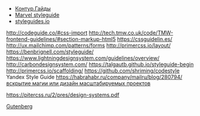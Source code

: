 * [Контур.Гайды](https://guides.kontur.ru/)
* [Marvel styleguide](https://marvelapp.com/styleguide/overview/introduction)
* [styleguides.io](http://styleguides.io/articles.html)

http://codeguide.co/#css-import
http://tech.tmw.co.uk/code/TMW-frontend-guidelines/#section-markup-html5
https://cssguidelin.es/
http://ux.mailchimp.com/patterns/forms
http://primercss.io/layout/
https://benbrignell.com/styleguide/
https://www.lightningdesignsystem.com/guidelines/overview/
http://carbondesignsystem.com/
https://talgautb.github.io/styleguide-begin
http://primercss.io/scaffolding/
https://github.com/shriming/codestyle Yandex Style Guide
https://habrahabr.ru/company/mailru/blog/280794/
[вскрытие магии или дизайн масштабируемых проектов](https://medium.com/koloskof/%D1%81%D0%B5%D0%B9%D1%87%D0%B0%D1%81-%D0%BD%D0%B0%D0%B2%D0%B5%D1%80%D0%BD%D0%BE%D0%B5-%D0%B2%D1%81%D0%B5-%D0%BE%D1%81%D1%82%D1%80%D0%BE-%D0%BF%D1%80%D0%BE%D1%87%D1%83%D0%B2%D1%81%D1%82%D0%B2%D0%BE%D0%B2%D0%B0%D0%BB%D0%B8-%D0%BD%D0%B5%D0%BE%D0%B1%D1%85%D0%BE%D0%B4%D0%B8%D0%BC%D0%BE%D1%81%D1%82%D1%8C-%D0%B2-%D1%81%D0%B8%D1%81%D1%82%D0%B5%D0%BC%D0%B0%D1%82%D0%B8%D0%B7%D0%B0%D1%86%D0%B8%D0%B8-%D0%B8%D0%BD%D1%82%D0%B5%D1%80%D1%84%D0%B5%D0%B9%D1%81%D0%BD%D1%8B%D0%B9%D1%85-%D0%BF%D1%80%D0%BE%D1%86%D0%B5%D1%81%D1%81%D0%BE%D0%B2-2eae91bd3e7d)

https://pitercss.ru/2/pres/design-systems.pdf

[Gutenberg](https://github.com/matejlatin/Gutenberg/)